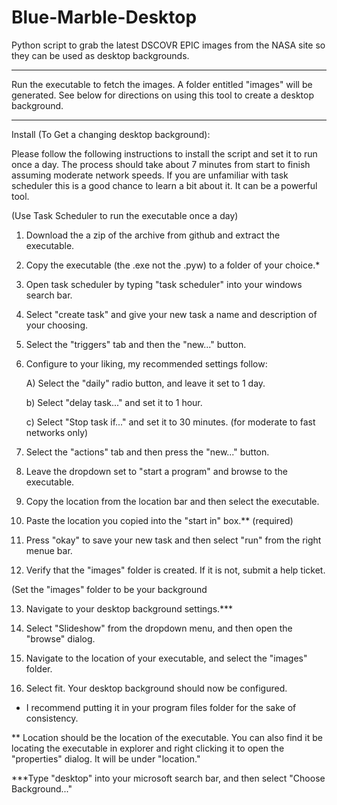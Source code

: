 # Blue-Marble-Desktop
Python script to grab the latest DSCOVR EPIC images from the NASA site so they can be used as desktop backgrounds.

***********************************************************

Run the executable to fetch the images. A folder entitled "images" will be generated. See below for directions on using
this tool to create a desktop background. 

************************************************************
Install (To Get a changing desktop background): 

Please follow the following instructions to install the script and set it to run once a day. The process should take 
about 7 minutes from start to finish assuming moderate network speeds. If you are unfamiliar with task scheduler this
is a good chance to learn a bit about it. It can be a powerful tool. 


(Use Task Scheduler to run the executable once a day)

1)  Download the a zip of the archive from github and extract the executable. 

2)  Copy the executable (the .exe not the .pyw) to a folder of your choice.*

3)  Open task scheduler by typing "task scheduler" into your windows search bar. 

4)  Select "create task" and give your new task a name and description of your choosing. 

5)  Select the "triggers" tab and then the "new..." button.

6)  Configure to your liking, my recommended settings follow:

     A) Select the "daily" radio button, and leave it set to 1 day. 
     
     b) Select "delay task..." and set it to 1 hour.
     
     c) Select "Stop task if..." and set it to 30 minutes. (for moderate to fast networks only)
     
7)  Select the "actions" tab and then press the "new..." button. 

8)  Leave the dropdown set to "start a program" and browse to the executable. 

9)  Copy the location from the location bar and then select the executable. 

10) Paste the location you copied into the "start in" box.** (required)

11)  Press "okay" to save your new task and then select "run" from the right menue bar. 

12) Verify that the "images" folder is created. If it is not, submit a help ticket. 



(Set the "images" folder to be your background 

13) Navigate to your desktop background settings.***

14) Select "Slideshow" from the dropdown menu, and then open the "browse" dialog. 

15) Navigate to the location of your executable, and select the "images" folder. 

16) Select fit. Your desktop background should now be configured. 


* I recommend putting it in your program files folder for the sake of consistency. 

** Location should be the location of the executable. You can also find it be locating the executable in explorer
and right clicking it to open the "properties" dialog. It will be under "location."

***Type "desktop" into your microsoft search bar, and then select "Choose Background..." 